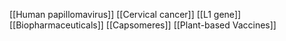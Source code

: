 [[Human papillomavirus]]
[[Cervical cancer]]
[[L1 gene]]
[[Biopharmaceuticals]]
[[Capsomeres]]
[[Plant-based Vaccines]]
